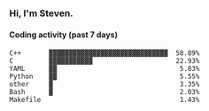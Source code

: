 ### Hi, I'm Steven.

#### Coding activity (past 7 days)
```
C++       ▓▓▓▓▓▓▓▓▓▓▓▓▓▓▓▓▓▓▓▓▓▓▓▓▓▓▓▓▓▓  58.89%
C         ▓▓▓▓▓▓▓▓▓▓▓                     22.93%
YAML      ▓▓                               5.83%
Python    ▓▓                               5.55%
other     ▓                                3.35%
Bash      ▓                                2.03%
Makefile                                   1.43%
```
